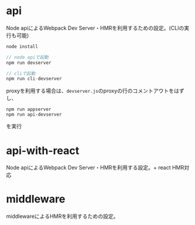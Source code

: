 # api
Node apiによるWebpack Dev Server・HMRを利用するための設定。(CLIの実行も可能)

```js
node install

// node apiで起動
npm run devserver

// cliで起動
npm run cli-devserver
```

proxyを利用する場合は、`devserver.js`のproxyの行のコメントアウトをはずし、

```
npm run appserver
npm run api-devserver
```

を実行

# api-with-react
Node apiによるWebpack Dev Server・HMRを利用する設定。+ react HMR対応

# middleware
middlewareによるHMRを利用するための設定。
